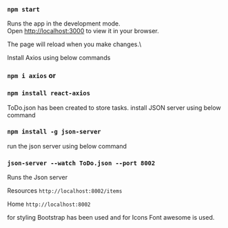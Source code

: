 <!-- /////////////step-1////////////// -->

### `npm start`

Runs the app in the development mode.\
Open [http://localhost:3000](http://localhost:3000) to view it in your browser.

The page will reload when you make changes.\

<!-- /////////////step-3////////////// -->

Install Axios using below commands

### `npm i axios` or

### `npm install react-axios`

<!-- /////////////step-3////////////// -->

ToDo.json has been created to store tasks.
install JSON server using below command

### `npm install -g json-server`

<!-- /////////////step-4////////////// -->

run the json server using below command

### `json-server --watch ToDo.json --port 8002`

Runs the Json server

Resources
`http://localhost:8002/items`

Home
`http://localhost:8002`

<!-- Font Awesome and Bootstrap CDNs has been attached in index.html file in PUBLIC folder -->

for styling Bootstrap has been used and
for Icons Font awesome is used.
